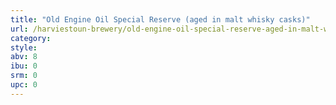 ```yaml
---
title: "Old Engine Oil Special Reserve (aged in malt whisky casks)"
url: /harviestoun-brewery/old-engine-oil-special-reserve-aged-in-malt-whisky-casks/
category: 
style: 
abv: 8
ibu: 0
srm: 0
upc: 0
---
```


